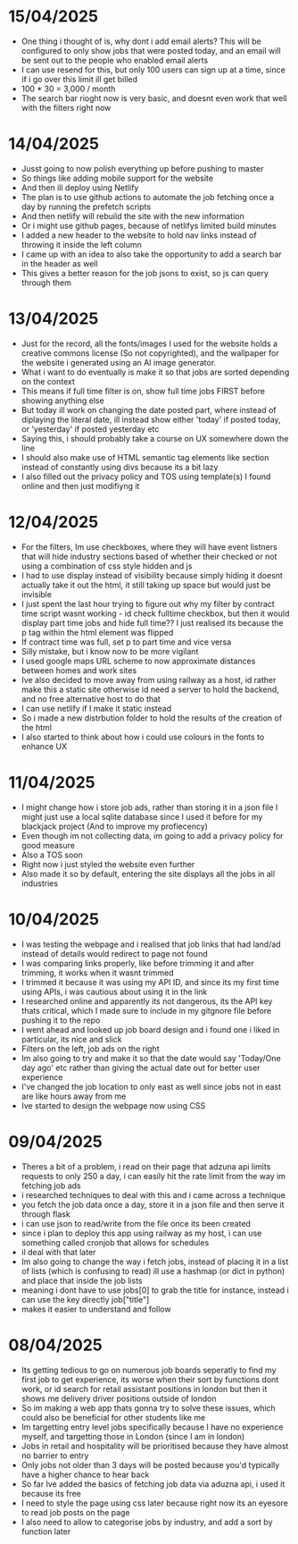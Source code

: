 # 15/04/2025
- One thing i thought of is, why dont i add email alerts? This will be configured to only show jobs that were posted today, and an email will be sent out to the people who enabled email alerts
- I can use resend for this, but only 100 users can sign up at a time, since if i go over this limit ill get billed
- 100 * 30 = 3,000 / month
- The search bar rioght now is very basic, and doesnt even work that well with the filters right now

# 14/04/2025
- Jusst going to now polish everything up before pushing to master
- So things like adding mobile support for the website
- And then ill deploy using Netlify
- The plan is to use github actions to automate the job fetching once a day by running the prefetch scripts
- And then netlify will rebuild the site with the new information
- Or i might use github pages, because of netlifys limited build minutes
- I added a new header to the website to hold nav links instead of throwing it inside the left column
- I came up with an idea to also take the opportunity to add a search bar in the header as well
- This gives a better reason for the job jsons to exist, so js can query through them

# 13/04/2025
- Just for the record, all the fonts/images I used for the website holds a creative commons license (So not copyrighted), and the wallpaper for the website i generated using an AI image generator.
- What i want to do eventually is make it so that jobs are sorted depending on the context
- This means if full time filter is on, show full time jobs FIRST before showing anything else
- But today ill work on changing the date posted part, where instead of diplaying the literal date, ill instead show either 'today' if posted today, or 'yesterday' if posted yesterday etc
- Saying this, i should probably take a course on UX somewhere down the line
- I should also make use of HTML semantic tag elements like section instead of constantly using divs because its a bit lazy
- I also filled out the privacy policy and TOS using template(s) I found online and then just modifiyng it

# 12/04/2025
- For the filters, Im use checkboxes, where they will have event listners that will hide industry sections based of whether their checked or not using a combination of css style hidden and js
- I had to use display instead of visibility because simply hiding it doesnt actually take it out the html, it still taking up space but would just be invisible
- I just spent the last hour trying to figure out why my filter by contract time script wasnt working - id check fulltime checkbox, but then it would display part time jobs and hide full time?? I just realised its because the p tag within the html element was flipped
- If contract time was full, set p to part time and vice versa
- Silly mistake, but i know now to be more vigilant
- I used google maps URL scheme to now approximate distances between homes and work sites
- Ive also decided to move away from using railway as a host, id rather make this a static site otherwise id need a server to hold the backend, and no free alternative host to do that
- I can use netlify if I make it static instead
- So i made a new distrbution folder to hold the results of the creation of the html
- I also started to think about how i could use colours in the fonts to enhance UX

# 11/04/2025
- I might change how i store job ads, rather than storing it in a json file I might just use a local sqlite database since I used it before for my blackjack project (And to improve my profiecency)
- Even though im not collecting data, im going to add a privacy policy for good measure
- Also a TOS soon
- Right now i just styled the website even further
- Also made it so by default, entering the site displays all the jobs in all industries

# 10/04/2025
- I was testing the webpage and i realised that job links that had land/ad instead of details would redirect to page not found
- I was comparing links properly, like before trimming it and after trimming, it works when it wasnt trimmed
- I trimmed it because it was using my API ID, and since its my first time using APIs, i was cautious about using it in the link
- I researched online and apparently its not dangerous, its the API key thats critical, which I made sure to include in my gitgnore file before pushing it to the repo
- I went ahead and looked up job board design and i found one i liked in particular, its nice and slick
- Filters on the left, job ads on the right
- Im also going to try and make it so that the date would say 'Today/One day ago' etc rather than giving the actual date out for better user experience
- I've changed the job location to only east as well since jobs not in east are like hours away from me
- Ive started to design the webpage now using CSS

# 09/04/2025
- Theres a bit of a problem, i read on their page that adzuna api limits requests to only 250 a day, i can easily hit the rate limit from the way im fetching job ads
- i researched techniques to deal with this and i came across a technique
- you fetch the job data once a day, store it in a json file and then serve it through flask
- i can use json to read/write from the file once its been created
- since i plan to deploy this app using railway as my host, i can use something called cronjob that allows for schedules
- il deal with that later
- Im also going to change the way i fetch jobs, instead of placing it in a list of lists (which is confusing to read) ill use a hashmap (or dict in python) and place that inside the job lists
- meaning i dont have to use jobs[0] to grab the title for instance, instead i can use the key directly job["title"] 
- makes it easier to understand and follow

# 08/04/2025
- Its getting tedious to go on numerous job boards seperatly to find my first job to get experience, its worse when their sort by functions dont work, or id search for retail assistant positions in london but then it shows me delivery driver positions outside of london
- So im making a web app thats gonna try to solve these issues, which could also be beneficial for other students like me
- Im targetting entry level jobs specifically because I have no experience myself, and targetting those in London (since I am in london)
- Jobs in retail and hospitality will be prioritised because they have almost no barrier to entry
- Only jobs not older than 3 days will be posted because you'd typically have a higher chance to hear back
- So far Ive added the basics of fetching job data via aduzna api, i used it because its free
- I need to style the page using css later because right now its an eyesore to read job posts on the page
- I also need to allow to categorise jobs by industry, and add a sort by function later
